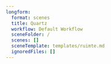 ```yaml
---
longform:
  format: scenes
  title: Quartz
  workflow: Default Workflow
  sceneFolder: /
  scenes: []
  sceneTemplate: templates/ruimte.md
  ignoredFiles: []
---
```

